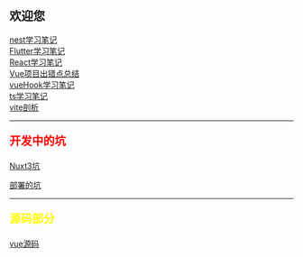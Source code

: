 ## 欢迎您

[nest学习笔记](/nest)
<br/>
[Flutter学习笔记](/flutter)
<br/>
[React学习笔记](/react)
<br/>
[Vue项目出错点总结](/vue)
<br/>
[vueHook学习笔记](/vueHook)
<br/>
[ts学习笔记](/ts)
<br/>
[vite剖析](/vite)


<hr/>
<p style=color:red;font-size:20px;font-weight:bold>开发中的坑</p>

[Nuxt3坑](/Nuxt3开发的坑)

[部署的坑](/部署的坑)




<hr/>
<p style=color:yellow;font-size:20px;font-weight:bold>源码部分</p>

[vue源码](/vue3源码解析/index)

